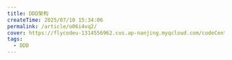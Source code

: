 ```yaml
---
title: DDD架构
createTime: 2025/07/10 15:34:06
permalink: /article/o06i4vq2/
cover: https://flycodeu-1314556962.cos.ap-nanjing.myqcloud.com/codeCenterImg/bg07.jpg
tags:
  - DDD
---
```

